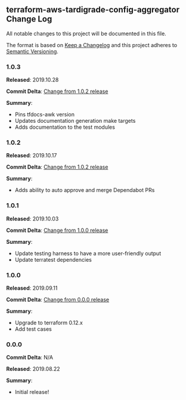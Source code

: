 ## terraform-aws-tardigrade-config-aggregator Change Log

All notable changes to this project will be documented in this file.

The format is based on [Keep a Changelog](http://keepachangelog.com/) and this project adheres to [Semantic Versioning](http://semver.org/).

### 1.0.3

**Released**: 2019.10.28

**Commit Delta**: [Change from 1.0.2 release](https://github.com/MetroStar/terraform-aws-tardigrade-config-aggregator/compare/1.0.2...1.0.3)

**Summary**:

*   Pins tfdocs-awk version
*   Updates documentation generation make targets
*   Adds documentation to the test modules

### 1.0.2

**Released**: 2019.10.17

**Commit Delta**: [Change from 1.0.2 release](https://github.com/MetroStar/terraform-aws-tardigrade-config-aggregator/compare/1.0.1...1.0.2)

**Summary**:

*   Adds ability to auto approve and merge Dependabot PRs

### 1.0.1

**Released**: 2019.10.03

**Commit Delta**: [Change from 1.0.0 release](https://github.com/MetroStar/terraform-aws-tardigrade-config-aggregator/compare/1.0.0...1.0.1)

**Summary**:

*   Update testing harness to have a more user-friendly output
*   Update terratest dependencies

### 1.0.0

**Released**: 2019.09.11

**Commit Delta**: [Change from 0.0.0 release](https://github.com/MetroStar/terraform-aws-tardigrade-config-aggregator/compare/0.0.0...1.0.0)

**Summary**:

*   Upgrade to terraform 0.12.x
*   Add test cases


### 0.0.0

**Commit Delta**: N/A

**Released**: 2019.08.22

**Summary**:

*   Initial release!
